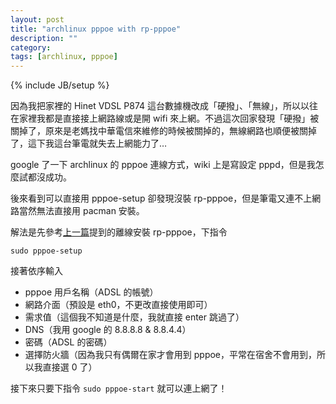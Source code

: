 ```yaml
---
layout: post
title: "archlinux pppoe with rp-pppoe"
description: ""
category: 
tags: [archlinux, pppoe]
---
```

{% include JB/setup %}

因為我把家裡的 Hinet VDSL P874 這台數據機改成「硬撥」、「無線」，所以以往在家裡我都是直接接上網路線或是開 wifi 來上網。不過這次回家發現「硬撥」被關掉了，原來是老媽找中華電信來維修的時候被關掉的，無線網路也順便被關掉了，這下我這台筆電就失去上網能力了…

google 了一下 archlinux 的 pppoe 連線方式，wiki 上是寫設定 pppd，但是我怎麼試都沒成功。

後來看到可以直接用 pppoe-setup 卻發現沒裝 rp-pppoe，但是筆電又連不上網路當然無法直接用 pacman 安裝。

解法是先參考[上一篇](http://blog.lazywei.com/2012/12/07/archlinux-offline-installation-of-packages/)提到的離線安裝 rp-pppoe，下指令

    sudo pppoe-setup

接著依序輸入

* pppoe 用戶名稱（ADSL 的帳號）
* 網路介面（預設是 eth0，不更改直接使用即可）
* 需求值（這個我不知道是什麼，我就直接 enter 跳過了）
* DNS（我用 google 的 8.8.8.8 & 8.8.4.4）
* 密碼（ADSL 的密碼）
* 選擇防火牆（因為我只有偶爾在家才會用到 pppoe，平常在宿舍不會用到，所以我直接選 0 了）

接下來只要下指令 `sudo pppoe-start` 就可以連上網了！


